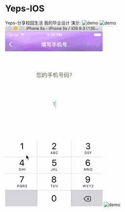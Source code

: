 # Yeps-IOS
Yeps-分享校园生活
我的毕业设计
演示:
![demo](https://github.com/hezuoguang/Yeps-IOS/blob/master/gif/demo5.gif)
![demo](https://github.com/hezuoguang/Yeps-IOS/blob/master/gif/demo6.gif)
![demo](https://github.com/hezuoguang/Yeps-IOS/blob/master/gif/demo7.gif)
![demo](https://github.com/hezuoguang/Yeps-IOS/blob/master/gif/demo8.gif)
